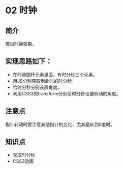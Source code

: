 # 02 时钟
## 简介
模拟时钟效果。
## 实现思路如下：
* 在时钟圆环元素里面，有时分秒三个元素。
* 用JS分别获取到此时的时分秒。
* 给时分秒分别设置角度。
* 利用CSS3的transform分别给时分秒设置转动的角度。
## 注意点
指针转动时要注意其他指针的变化，尤其是转到0度时。
## 知识点
* 获取时分秒
* CSS3动画